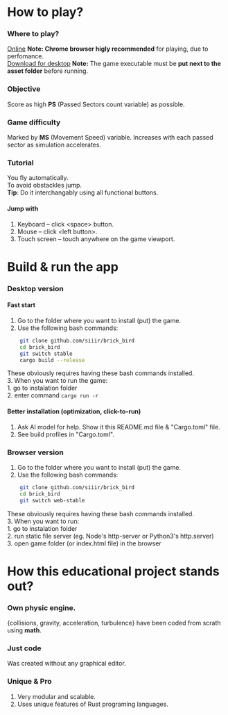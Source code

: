 # How to play?

### Where to play?
[Online](https://siiir.github.io/brick_bird/) **Note: Chrome browser higly recommended** for playing, due to perfomance.  
[Download for desktop](https://github.com/Siiir/brick_bird/releases/) **Note:** The game executable must be **put next to the asset folder** before running.
### Objective
Score as high **PS** (Passed Sectors count variable) as possible.
### Game difficulty
Marked by **MS** (Movement Speed) variable.
Increases with each passed sector as simulation accelerates.
### Tutorial
You fly automatically.  
To avoid obstackles jump.  
**Tip**: Do it interchangably using all functional buttons.  
#### Jump with
1. Keyboard – click \<space\> button.  
2. Mouse – click \<left button\>.  
3. Touch screen – touch anywhere on the game viewport.  


# Build & run the app

### Desktop version
#### Fast start
1. Go to the folder where you want to install (put) the game.  
2. Use the following bash commands:  
  ```bash
      git clone github.com/siiir/brick_bird
      cd brick_bird
      git switch stable
      cargo build --release
  ```
  These obviously requires having these bash commands installed.  
3. When you want to run the game:  
    1. go to instalation folder  
    2. enter command `cargo run -r`  
#### Better installation (optimization, click-to-run)
1. Ask AI model for help. Show it this README.md file & "Cargo.toml" file.  
2. See build profiles in "Cargo.toml".  

### Browser version
1. Go to the folder where you want to install (put) the game.  
2. Use the following bash commands:  
  ```bash
      git clone github.com/siiir/brick_bird
      cd brick_bird
      git switch web-stable
  ```
  These obviously requires having these bash commands installed.  
3. When you want to run:  
    1. go to instalation folder  
    2. run static file server (eg. Node's http-server or Python3's http.server)  
    3. open game folder (or index.html file) in the browser  


# How this educational project stands out?
### Own physic engine.
{collisions, gravity, acceleration, turbulence} have been coded from scrath using **math**.  
### Just code
Was created without any graphical editor.  
### Unique & Pro
1. Very modular and scalable.  
2. Uses unique features of Rust programing languages.  
